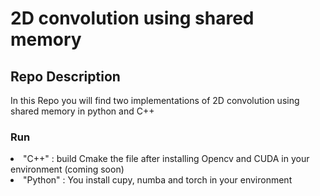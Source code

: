 # 2D convolution using shared memory
## Repo Description
 In this Repo you will find two implementations of 2D convolution using shared memory in python and C++

### Run 
<li> "C++" : build Cmake the file after installing Opencv and CUDA in your environment (coming soon) </li>
<li> "Python" : You install cupy, numba and torch in your environment </li>

